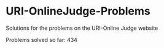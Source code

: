 # URI-OnlineJudge-Problems
Solutions for the problems on the URI-Online Judge website

Problems solved so far: 434
